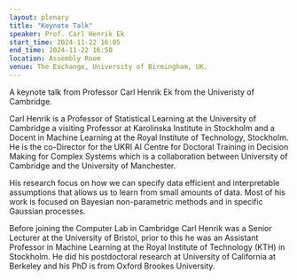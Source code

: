 ```yaml
---
layout: plenary
title: "Keynote Talk"
speaker: Prof. Carl Henrik Ek
start_time: 2024-11-22 16:05
end_time: 2024-11-22 16:50
location: Assembly Room
venue: The Exchange, University of Birmingham, UK.
---
```


A keynote talk from Professor Carl Henrik Ek from the Univeristy of Cambridge.

Carl Henrik is a Professor of Statistical Learning at the University of Cambridge 
a visiting Professor at Karolinska Institute in Stockholm and a Docent in Machine 
Learning at the Royal Institute of Technology, Stockholm. He is the co-Director 
for the UKRI AI Centre for Doctoral Training in Decision Making for Complex Systems 
which is a collaboration between University of Cambridge and the University of Manchester.

 His research focus on how we can specify data efficient and interpretable assumptions that 
 allows us to learn from small amounts of data. Most of his work is focused on Bayesian 
 non-parametric methods and in specific Gaussian processes.

Before joining the Computer Lab in Cambridge Carl Henrik was a Senior Lecturer at the 
University of Bristol, prior to this he was an Assistant Professor in Machine Learning 
at the Royal Institute of Technology (KTH) in Stockholm. He did his postdoctoral research 
at University of California at Berkeley and his PhD is from Oxford Brookes University. 
